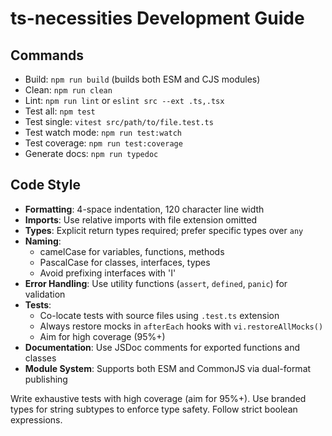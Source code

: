 # ts-necessities Development Guide

## Commands

- Build: `npm run build` (builds both ESM and CJS modules)
- Clean: `npm run clean`
- Lint: `npm run lint` or `eslint src --ext .ts,.tsx`
- Test all: `npm test`
- Test single: `vitest src/path/to/file.test.ts`
- Test watch mode: `npm run test:watch`
- Test coverage: `npm run test:coverage`
- Generate docs: `npm run typedoc`

## Code Style

- **Formatting**: 4-space indentation, 120 character line width
- **Imports**: Use relative imports with file extension omitted
- **Types**: Explicit return types required; prefer specific types over `any`
- **Naming**:
  - camelCase for variables, functions, methods
  - PascalCase for classes, interfaces, types
  - Avoid prefixing interfaces with 'I'
- **Error Handling**: Use utility functions (`assert`, `defined`, `panic`) for validation
- **Tests**:
  - Co-locate tests with source files using `.test.ts` extension
  - Always restore mocks in `afterEach` hooks with `vi.restoreAllMocks()`
  - Aim for high coverage (95%+)
- **Documentation**: Use JSDoc comments for exported functions and classes
- **Module System**: Supports both ESM and CommonJS via dual-format publishing

Write exhaustive tests with high coverage (aim for 95%+). Use branded types for string subtypes to enforce type safety. Follow strict boolean expressions.
